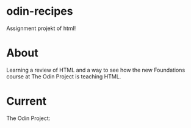 # odin-recipes
Assignment projekt of html!
 # About
Learning a review of HTML and a way to see how the new Foundations course at The Odin Project is teaching HTML. 
 # Current
The Odin Project: <a href="https://www.theodinproject.com/paths/foundations/courses/foundations#html-foundations">
